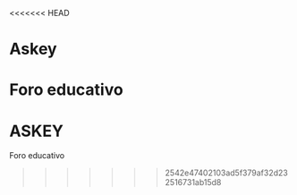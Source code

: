<<<<<<< HEAD
# Askey
 Foro educativo
=======
# ASKEY
Foro educativo
>>>>>>> 2542e47402103ad5f379af32d232516731ab15d8
